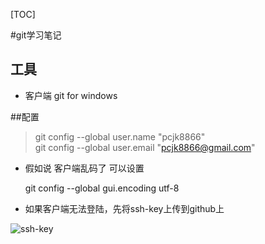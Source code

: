 [TOC]

#git学习笔记

## 工具
- 客户端 git for windows 

##配置

>git config --global user.name "pcjk8866"  
git config --global user.email "pcjk8866@gmail.com"

- 假如说 客户端乱码了 可以设置 

	git config --global gui.encoding utf-8

- 如果客户端无法登陆，先将ssh-key上传到github上

![ssh-key](../_img/ssh-key.png "ssh-key")